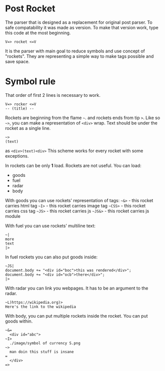 # Post Rocket
The parser that is designed as a replacement for original post parser. To safe compatability it was made as version. To make that version work, type this code at the most beginning.

`V=> rocket <=V`

It is the parser with main goal to reduce symbols and use concept of "rockets".
They are representing a simple way to make tags possible and save space.

# Symbol rule
That order of first 2 lines is necessary to work.
```
V=> rocker <=V
-- (title) --
```

Rockets are beginning from the flame `~`.
and rockets ends from tip `>`.
Like so `~>`, you can make a representation of `<div>` wrap.
Text should be under the rocket as a single line.
```
~>
(text)
```
as
`<div>(text)<div>`
This scheme works for every rocket with some exceptions.

In rockets can be only **1** load.
Rockets are not useful.
You can load:
 - goods
 - fuel
 - radar
 - body

With goods you can use rockets' representation of tags:
`~&>`   - this rocket carries html tag
`~I>`   - this rocket carries image tag
`~CSS>` - this rocket carries css tag
`~JS>`  - this rocket carries js
`~JS&>` - this rocket carries js module

With fuel you can use rockets' multiline text:
```
~|
more
text
|>
```
In fuel rockets you can also put goods inside:
```
~JS|
document.body += "<div id="boc">this was rendered</div>";
document.body += "<div id="ocb">there</div>";
|>
```

With radar you can link you webpages. It has to be an argument to the radar. 
```
~L)https://wikipedia.org)>
Here's the link to the wikipedia
```

With body, you can put multiple rockets inside the rocket. You can put goods within.
```
~&=
  <div id="abc">
~I>
  ./image/symbol of currency S.png
~>
  man doin this stuff is insane
=
  </div>
=>
```
